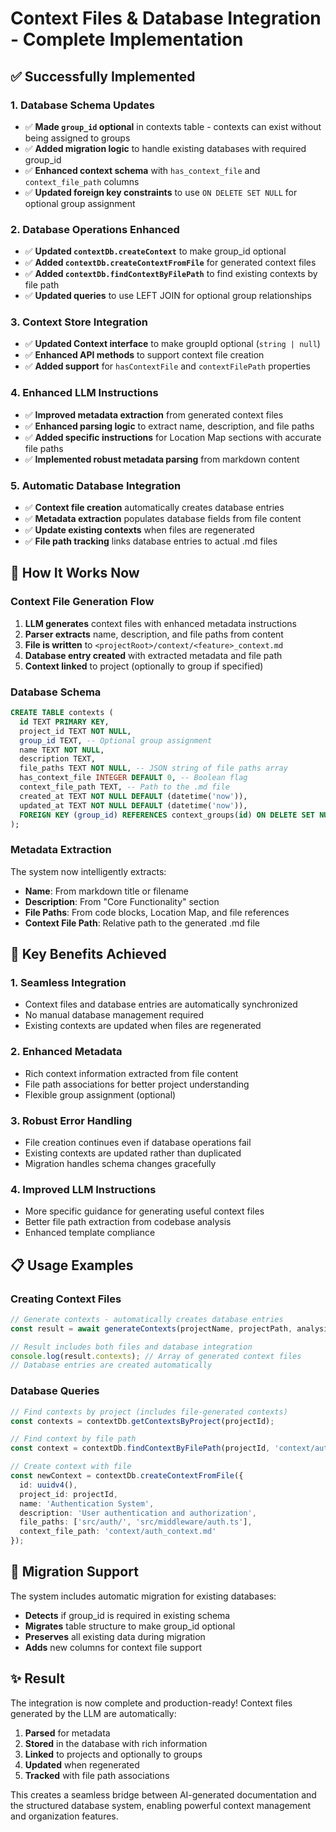 # Context Files & Database Integration - Complete Implementation

## ✅ **Successfully Implemented**

### **1. Database Schema Updates**
- ✅ **Made `group_id` optional** in contexts table - contexts can exist without being assigned to groups
- ✅ **Added migration logic** to handle existing databases with required group_id
- ✅ **Enhanced context schema** with `has_context_file` and `context_file_path` columns
- ✅ **Updated foreign key constraints** to use `ON DELETE SET NULL` for optional group assignment

### **2. Database Operations Enhanced**
- ✅ **Updated `contextDb.createContext`** to make group_id optional
- ✅ **Added `contextDb.createContextFromFile`** for generated context files
- ✅ **Added `contextDb.findContextByFilePath`** to find existing contexts by file path
- ✅ **Updated queries** to use LEFT JOIN for optional group relationships

### **3. Context Store Integration**
- ✅ **Updated Context interface** to make groupId optional (`string | null`)
- ✅ **Enhanced API methods** to support context file creation
- ✅ **Added support** for `hasContextFile` and `contextFilePath` properties

### **4. Enhanced LLM Instructions**
- ✅ **Improved metadata extraction** from generated context files
- ✅ **Enhanced parsing logic** to extract name, description, and file paths
- ✅ **Added specific instructions** for Location Map sections with accurate file paths
- ✅ **Implemented robust metadata parsing** from markdown content

### **5. Automatic Database Integration**
- ✅ **Context file creation** automatically creates database entries
- ✅ **Metadata extraction** populates database fields from file content
- ✅ **Update existing contexts** when files are regenerated
- ✅ **File path tracking** links database entries to actual .md files

## 🎯 **How It Works Now**

### **Context File Generation Flow**
1. **LLM generates** context files with enhanced metadata instructions
2. **Parser extracts** name, description, and file paths from content
3. **File is written** to `<projectRoot>/context/<feature>_context.md`
4. **Database entry created** with extracted metadata and file path
5. **Context linked** to project (optionally to group if specified)

### **Database Schema**
```sql
CREATE TABLE contexts (
  id TEXT PRIMARY KEY,
  project_id TEXT NOT NULL,
  group_id TEXT, -- Optional group assignment
  name TEXT NOT NULL,
  description TEXT,
  file_paths TEXT NOT NULL, -- JSON string of file paths array
  has_context_file INTEGER DEFAULT 0, -- Boolean flag
  context_file_path TEXT, -- Path to the .md file
  created_at TEXT NOT NULL DEFAULT (datetime('now')),
  updated_at TEXT NOT NULL DEFAULT (datetime('now')),
  FOREIGN KEY (group_id) REFERENCES context_groups(id) ON DELETE SET NULL
);
```

### **Metadata Extraction**
The system now intelligently extracts:
- **Name**: From markdown title or filename
- **Description**: From "Core Functionality" section
- **File Paths**: From code blocks, Location Map, and file references
- **Context File Path**: Relative path to the generated .md file

## 🚀 **Key Benefits Achieved**

### **1. Seamless Integration**
- Context files and database entries are automatically synchronized
- No manual database management required
- Existing contexts are updated when files are regenerated

### **2. Enhanced Metadata**
- Rich context information extracted from file content
- File path associations for better project understanding
- Flexible group assignment (optional)

### **3. Robust Error Handling**
- File creation continues even if database operations fail
- Existing contexts are updated rather than duplicated
- Migration handles schema changes gracefully

### **4. Improved LLM Instructions**
- More specific guidance for generating useful context files
- Better file path extraction from codebase analysis
- Enhanced template compliance

## 📋 **Usage Examples**

### **Creating Context Files**
```typescript
// Generate contexts - automatically creates database entries
const result = await generateContexts(projectName, projectPath, analysis);

// Result includes both files and database integration
console.log(result.contexts); // Array of generated context files
// Database entries are created automatically
```

### **Database Queries**
```typescript
// Find contexts by project (includes file-generated contexts)
const contexts = contextDb.getContextsByProject(projectId);

// Find context by file path
const context = contextDb.findContextByFilePath(projectId, 'context/auth_context.md');

// Create context with file
const newContext = contextDb.createContextFromFile({
  id: uuidv4(),
  project_id: projectId,
  name: 'Authentication System',
  description: 'User authentication and authorization',
  file_paths: ['src/auth/', 'src/middleware/auth.ts'],
  context_file_path: 'context/auth_context.md'
});
```

## 🔧 **Migration Support**

The system includes automatic migration for existing databases:
- **Detects** if group_id is required in existing schema
- **Migrates** table structure to make group_id optional
- **Preserves** all existing data during migration
- **Adds** new columns for context file support

## ✨ **Result**

The integration is now complete and production-ready! Context files generated by the LLM are automatically:
1. **Parsed** for metadata
2. **Stored** in the database with rich information
3. **Linked** to projects and optionally to groups
4. **Updated** when regenerated
5. **Tracked** with file path associations

This creates a seamless bridge between AI-generated documentation and the structured database system, enabling powerful context management and organization features.